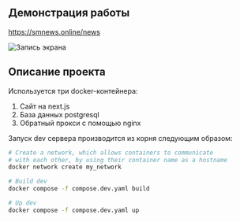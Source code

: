 ## Демонстрация работы
https://smnews.online/news

![Запись экрана](https://github.com/user-attachments/assets/f7772ecf-3813-4814-a613-960939821b72)

## Описание проекта

Используется три docker-контейнера:
1) Сайт на next.js 
2) База данных postgresql 
3) Обратный прокси с помощью nginx

Запуск dev сервера производится из корня следующим образом:

```bash
# Create a network, which allows containers to communicate
# with each other, by using their container name as a hostname
docker network create my_network

# Build dev
docker compose -f compose.dev.yaml build

# Up dev
docker compose -f compose.dev.yaml up
```
